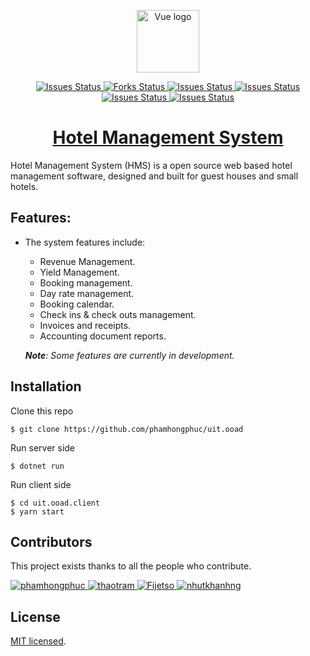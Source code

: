 <p align="center">
  <a href="https://github.com/phamhongphuc/uit.ooad" target="_blank" rel="noopener noreferrer">
    <img width="100" src="https://raw.githubusercontent.com/phamhongphuc/uit.ooad/document/readme/logo.png" alt="Vue logo">
  </a>
</p>

<p align="center">
  <a href="https://github.com/phamhongphuc/uit.ooad/issues">
    <img src="https://img.shields.io/github/issues/phamhongphuc/uit.ooad.svg" alt="Issues Status">
  </a>
  <a href="https://github.com/phamhongphuc/uit.ooad/network/members">
    <img src="https://img.shields.io/github/forks/phamhongphuc/uit.ooad.svg" alt="Forks Status">
  </a>
  <a href="https://github.com/phamhongphuc/uit.ooad/network/stargazers">
    <img src="https://img.shields.io/github/stars/phamhongphuc/uit.ooad.svg" alt="Issues Status">
  </a>
  <a href="https://github.com/phamhongphuc/uit.ooad/blob/master/LICENSE">
    <img src="https://img.shields.io/github/license/phamhongphuc/uit.ooad.svg" alt="Issues Status">
  </a>
  <a href="https://github.com/phamhongphuc/uit.ooad/releases">
    <img src="https://img.shields.io/github/languages/code-size/phamhongphuc/uit.ooad.svg" alt="Issues Status">
  </a>
  <a href="https://github.com/phamhongphuc/uit.ooad/releases">
    <img src="https://img.shields.io/github/repo-size/phamhongphuc/uit.ooad.svg" alt="Issues Status">
  </a>

  <h1 align="center"><a href="https://github.com/phamhongphuc/uit.ooad">Hotel Management System</a></h1>
</p>

Hotel Management System (HMS) is a open source web based hotel management software, designed and built for guest houses and small hotels.

## Features:

-   The system features include:

    -   Revenue Management.
    -   Yield Management.
    -   Booking management.
    -   Day rate management.
    -   Booking calendar.
    -   Check ins & check outs management.
    -   Invoices and receipts.
    -   Accounting document reports.

    _**Note**: Some features are currently in development._

## Installation

Clone this repo

```
$ git clone https://github.com/phamhongphuc/uit.ooad
```

Run server side

```
$ dotnet run
```

Run client side

```
$ cd uit.ooad.client
$ yarn start
```

## Contributors

This project exists thanks to all the people who contribute.

<p>
  <a href="https://github.com/phamhongphuc">
    <img src="https://github.com/phamhongphuc.png?size=40" alt="phamhongphuc">
  </a>
  <a href="https://github.com/thaotram">
    <img src="https://github.com/thaotram.png?size=40" alt="thaotram">
  </a>
  <a href="https://github.com/Fijetso">
    <img src="https://github.com/Fijetso.png?size=40" alt="Fijetso">
  </a>
  <a href="https://github.com/nhutkhanhng">
    <img src="https://github.com/nhutkhanhng.png?size=40" alt="nhutkhanhng">
  </a>
</p>

## License

[MIT licensed](./LICENSE).
